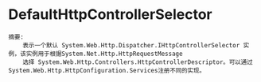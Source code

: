 # DefaultHttpControllerSelector

```text
摘要:
    表示一个默认 System.Web.Http.Dispatcher.IHttpControllerSelector 实例，该实例用于根据System.Net.Http.HttpRequestMessage
    选择 System.Web.Http.Controllers.HttpControllerDescriptor。可以通过 System.Web.Http.HttpConfiguration.Services注册不同的实现。
```
